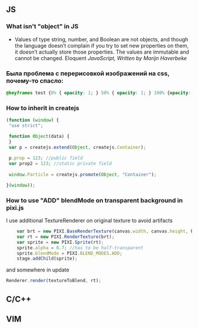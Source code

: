 
## JS

### What isn't "object" in JS
- Values of type string, number, and Boolean are not objects, and though the language doesn’t complain if you try to set new properties on them, it doesn’t actually store those properties. The values are immutable and cannot be changed. Eloquent *JavaScript, Written by Marijn Haverbeke*

### Была проблема с перерисовкой изображений на css, почему-то спасло: 

```css
@keyframes test {0% { opacity: 1; } 50% { opacity: 1; } 100% {opacity: 1}}
```

### How to inherit in createjs

```js
(function (window) {
 "use strict";

 function Object(data) {
 }
 var p = createjs.extend(Object, createjs.Container);
 
 p.prop = 123; //public field
 var prop2 = 123; //static private field
 
 window.Particle = createjs.promote(Object, "Container");

}(window));
```

### How to use "ADD" blendMode on transparent background in pixi.js

I use additional TextureRenderer on original texture to avoid artifacts

```js
	var brt = new PIXI.BaseRenderTexture(canvas.width, canvas.height, PIXI.SCALE_MODES.LINEAR, 1);
	var rt = new PIXI.RenderTexture(brt);
	var sprite = new PIXI.Sprite(rt);
	sprite.alpha = 0.7; //has to be half-transparent
 	sprite.blendMode = PIXI.BLEND_MODES.ADD;
	stage.addChild(sprite);
```

and somewhere in update

```js
Renderer.render(textureToBlend, rt);
```

## C/C++

## VIM
